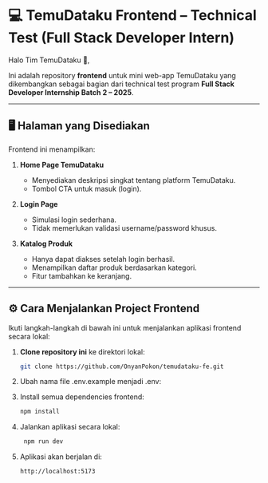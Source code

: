 # 💻 TemuDataku Frontend – Technical Test (Full Stack Developer Intern)

Halo Tim TemuDataku 👋,

Ini adalah repository **frontend** untuk mini web-app TemuDataku yang dikembangkan sebagai bagian dari technical test program **Full Stack Developer Internship Batch 2 – 2025**.

---

## 🖥️ Halaman yang Disediakan

Frontend ini menampilkan:

1. **Home Page TemuDataku**  
   - Menyediakan deskripsi singkat tentang platform TemuDataku.
   - Tombol CTA untuk masuk (login).

2. **Login Page**  
   - Simulasi login sederhana.
   - Tidak memerlukan validasi username/password khusus.

3. **Katalog Produk**  
   - Hanya dapat diakses setelah login berhasil.
   - Menampilkan daftar produk berdasarkan kategori.
   - Fitur tambahkan ke keranjang.

---

## ⚙️ Cara Menjalankan Project Frontend

Ikuti langkah-langkah di bawah ini untuk menjalankan aplikasi frontend secara lokal:

1. **Clone repository ini** ke direktori lokal:
   
   ```bash
   git clone https://github.com/OnyanPokon/temudataku-fe.git
2. Ubah nama file .env.example menjadi .env:
3. Install semua dependencies frontend:
   
   ```bash
   npm install
4. Jalankan aplikasi secara lokal:
   
   ```bash
    npm run dev
5. Aplikasi akan berjalan di:
   
   ```bash
   http://localhost:5173
